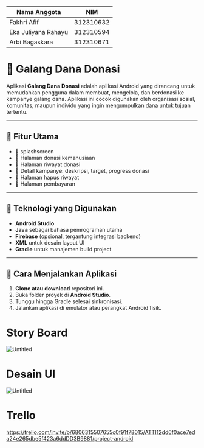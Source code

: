 | Nama Anggota | NIM |
| -----| ------------------ |
|Fakhri Afif   | 312310632 |
|Eka Juliyana Rahayu | 312310594 |
| Arbi Bagaskara | 312310671 |

# 📲 Galang Dana Donasi

Aplikasi **Galang Dana Donasi** adalah aplikasi Android yang dirancang untuk memudahkan pengguna dalam membuat, mengelola, dan berdonasi ke kampanye galang dana. Aplikasi ini cocok digunakan oleh organisasi sosial, komunitas, maupun individu yang ingin mengumpulkan dana untuk tujuan tertentu.

---

## 🎯 Fitur Utama

- 🔹 splashscreen
- 🔹 Halaman donasi kemanusiaan
- 🔹 Halaman riwayat donasi
- 🔹 Detail kampanye: deskripsi, target, progress donasi
- 🔹 Halaman hapus riwayat
- 🔹 Halaman pembayaran

---

## 🧰 Teknologi yang Digunakan

- **Android Studio**
- **Java** sebagai bahasa pemrograman utama
- **Firebase** (opsional, tergantung integrasi backend)
- **XML** untuk desain layout UI
- **Gradle** untuk manajemen build project

---

## 🚀 Cara Menjalankan Aplikasi

1. **Clone atau download** repositori ini.
2. Buka folder proyek di **Android Studio**.
3. Tunggu hingga Gradle selesai sinkronisasi.
4. Jalankan aplikasi di emulator atau perangkat Android fisik.


# Story Board
![Untitled](https://github.com/user-attachments/assets/4a78300f-7fe9-4e9e-89e2-ceffaecc6f3d)

# Desain UI
![Untitled](https://github.com/user-attachments/assets/61ade87f-cf86-4221-9ca8-c5df63cb3029)

# Trello
https://trello.com/invite/b/6806315507655c0f91f78015/ATTI12dd6f0ace7eda24e265dbe5f423a6ddDD3B9881/project-android



